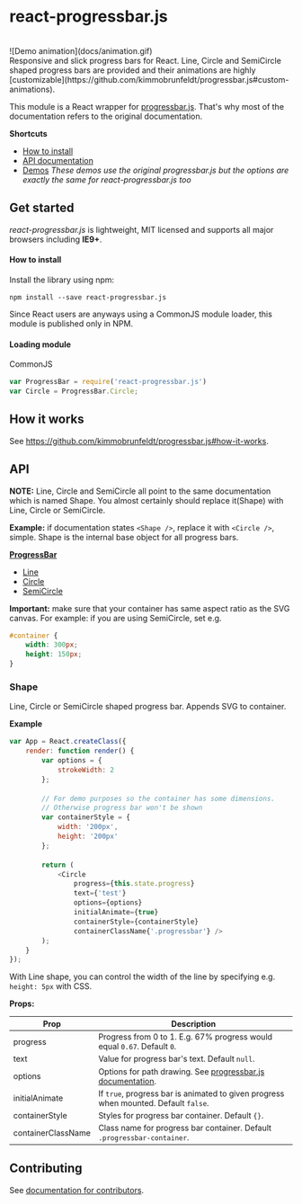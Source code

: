 # react-progressbar.js

<br>
![Demo animation](docs/animation.gif)

<br>
Responsive and slick progress bars for React. Line, Circle and SemiCircle shaped
progress bars are provided and their animations are highly [customizable](https://github.com/kimmobrunfeldt/progressbar.js#custom-animations).

This module is a React wrapper for [progressbar.js](https://github.com/kimmobrunfeldt/progressbar.js).
That's why most of the documentation refers to the original documentation.

**Shortcuts**

* [How to install](#how-to-install)
* [API documentation](#api)
* [Demos](http://kimmobrunfeldt.github.io/progressbar.js/) *These demos use the original progressbar.js but the options are exactly the
same for react-progressbar.js too*



## Get started

*react-progressbar.js* is lightweight, MIT licensed and supports all major browsers including **IE9+**.

#### How to install

Install the library using npm:

```
npm install --save react-progressbar.js
```

Since React users are anyways using a CommonJS module loader, this module is published
only in NPM.

#### Loading module

CommonJS

```javascript
var ProgressBar = require('react-progressbar.js')
var Circle = ProgressBar.Circle;
```

## How it works

See https://github.com/kimmobrunfeldt/progressbar.js#how-it-works.

## API

**NOTE:** Line, Circle and SemiCircle all point to the same
documentation which is named Shape. You almost certainly should
replace it(Shape) with Line, Circle or SemiCircle.

**Example:** if documentation states `<Shape />`, replace it with
`<Circle />`, simple. Shape is the internal base object for all
progress bars.

[**ProgressBar**](#api)

* [Line](#shape)
* [Circle](#shape)
* [SemiCircle](#shape)

**Important:** make sure that your container has same aspect ratio
as the SVG canvas. For example: if you are using SemiCircle,
set e.g.

```css
#container {
    width: 300px;
    height: 150px;
}
```

### Shape

Line, Circle or SemiCircle shaped progress bar. Appends SVG to container.

**Example**

```js
var App = React.createClass({
    render: function render() {
        var options = {
            strokeWidth: 2
        };

        // For demo purposes so the container has some dimensions.
        // Otherwise progress bar won't be shown
        var containerStyle = {
            width: '200px',
            height: '200px'
        };

        return (
            <Circle
                progress={this.state.progress}
                text={'test'}
                options={options}
                initialAnimate={true}
                containerStyle={containerStyle}
                containerClassName{'.progressbar'} />
        );
    }    
});
```

With Line shape, you can control the width of the line by specifying e.g. `height: 5px`
with CSS.

**Props:**

Prop               | Description
-------------------|------------------------
progress           | Progress from 0 to 1. E.g. 67% progress would equal `0.67`. Default `0`.
text               | Value for progress bar's text. Default `null`.
options            | Options for path drawing. See [progressbar.js documentation](https://github.com/kimmobrunfeldt/progressbar.js#shapecontainer-options).
initialAnimate     | If `true`, progress bar is animated to given progress when mounted. Default `false`.
containerStyle     | Styles for progress bar container. Default `{}`.
containerClassName | Class name for progress bar container. Default `.progressbar-container`.

## Contributing

See [documentation for contributors](CONTRIBUTING.md).
